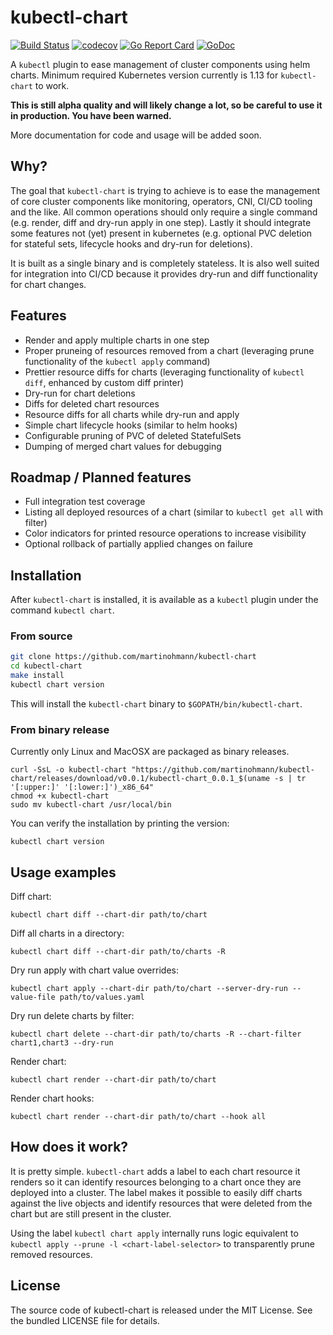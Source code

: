 kubectl-chart
=============

[![Build Status](https://travis-ci.org/martinohmann/kubectl-chart.svg?branch=master)](https://travis-ci.org/martinohmann/kubectl-chart)
[![codecov](https://codecov.io/gh/martinohmann/kubectl-chart/branch/master/graph/badge.svg)](https://codecov.io/gh/martinohmann/kubectl-chart)
[![Go Report Card](https://goreportcard.com/badge/github.com/martinohmann/kubectl-chart?style=flat)](https://goreportcard.com/report/github.com/martinohmann/kubectl-chart)
[![GoDoc](https://godoc.org/github.com/martinohmann/kubectl-chart?status.svg)](https://godoc.org/github.com/martinohmann/kubectl-chart)

A `kubectl` plugin to ease management of cluster components using helm charts.
Minimum required Kubernetes version currently is 1.13 for `kubectl-chart` to
work.

**This is still alpha quality and will likely change a lot, so be careful to use it in production. You have been warned.**

More documentation for code and usage will be added soon.

Why?
----

The goal that `kubectl-chart` is trying to achieve is to ease the management of
core cluster components like monitoring, operators, CNI, CI/CD tooling and the
like. All common operations should only require a single command (e.g. render,
diff and dry-run apply in one step). Lastly it should integrate some features
not (yet) present in kubernetes (e.g. optional PVC deletion for stateful sets,
lifecycle hooks and dry-run for deletions).

It is built as a single binary and is completely stateless. It is also well
suited for integration into CI/CD because it provides dry-run and diff
functionality for chart changes.

Features
--------

- Render and apply multiple charts in one step
- Proper pruneing of resources removed from a chart (leveraging prune
  functionality of the `kubectl apply` command)
- Prettier resource diffs for charts (leveraging functionality of `kubectl
  diff`, enhanced by custom diff printer)
- Dry-run for chart deletions
- Diffs for deleted chart resources
- Resource diffs for all charts while dry-run and apply
- Simple chart lifecycle hooks (similar to helm hooks)
- Configurable pruning of PVC of deleted StatefulSets
- Dumping of merged chart values for debugging

Roadmap / Planned features
--------------------------

- Full integration test coverage
- Listing all deployed resources of a chart (similar to `kubectl get all` with filter)
- Color indicators for printed resource operations to increase visibility
- Optional rollback of partially applied changes on failure

Installation
------------

After `kubectl-chart` is installed, it is available as a `kubectl` plugin under
the command `kubectl chart`.

### From source

```sh
git clone https://github.com/martinohmann/kubectl-chart
cd kubectl-chart
make install
kubectl chart version
```

This will install the `kubectl-chart` binary to `$GOPATH/bin/kubectl-chart`.

### From binary release

Currently only Linux and MacOSX are packaged as binary releases.

```
curl -SsL -o kubectl-chart "https://github.com/martinohmann/kubectl-chart/releases/download/v0.0.1/kubectl-chart_0.0.1_$(uname -s | tr '[:upper:]' '[:lower:]')_x86_64"
chmod +x kubectl-chart
sudo mv kubectl-chart /usr/local/bin
```

You can verify the installation by printing the version:

```
kubectl chart version
```

Usage examples
--------------

Diff chart:

```
kubectl chart diff --chart-dir path/to/chart
```

Diff all charts in a directory:

```
kubectl chart diff --chart-dir path/to/charts -R
```

Dry run apply with chart value overrides:

```
kubectl chart apply --chart-dir path/to/chart --server-dry-run --value-file path/to/values.yaml
```

Dry run delete charts by filter:

```
kubectl chart delete --chart-dir path/to/charts -R --chart-filter chart1,chart3 --dry-run
```

Render chart:

```
kubectl chart render --chart-dir path/to/chart
```

Render chart hooks:

```
kubectl chart render --chart-dir path/to/chart --hook all
```

How does it work?
-----------------

It is pretty simple. `kubectl-chart` adds a label to each chart resource it
renders so it can identify resources belonging to a chart once they are
deployed into a cluster. The label makes it possible to easily diff charts
against the live objects and identify resources that were deleted from the
chart but are still present in the cluster.

Using the label `kubectl chart apply` internally runs logic equivalent to
`kubectl apply --prune -l <chart-label-selector>` to transparently prune
removed resources.

License
-------

The source code of kubectl-chart is released under the MIT
License. See the bundled LICENSE file for details.
